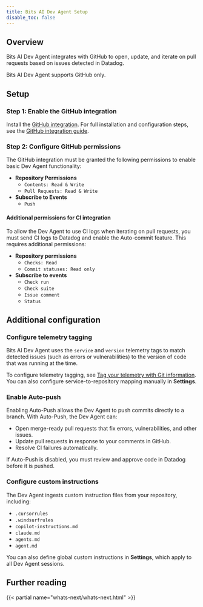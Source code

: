 ```yaml
---
title: Bits AI Dev Agent Setup
disable_toc: false
---
```


## Overview

Bits AI Dev Agent integrates with GitHub to open, update, and iterate on pull requests based on issues detected in Datadog.  

<div class="alert alert-info">Bits AI Dev Agent supports GitHub only.</div>

## Setup

### Step 1: Enable the GitHub integration

Install the [GitHub integration][5]. For full installation and configuration steps, see the [GitHub integration guide][6].

### Step 2: Configure GitHub permissions

The GitHub integration must be granted the following permissions to enable basic Dev Agent functionality:

- **Repository Permissions**
  - `Contents: Read & Write`
  - `Pull Requests: Read & Write`
- **Subscribe to Events**
  - `Push`

#### Additional permissions for CI integration

To allow the Dev Agent to use CI logs when iterating on pull requests, you must send CI logs to Datadog and enable the Auto-commit feature. This requires additional permissions:  

- **Repository permissions**  
  - `Checks: Read`  
  - `Commit statuses: Read only`  
- **Subscribe to events**  
  - `Check run`  
  - `Check suite`  
  - `Issue comment`  
  - `Status` 

## Additional configuration  

### Configure telemetry tagging

Bits AI Dev Agent uses the `service` and `version` telemetry tags to match detected issues (such as errors or vulnerabilities) to the version of code that was running at the time.  

To configure telemetry tagging, see [Tag your telemetry with Git information][7]. You can also configure service-to-repository mapping manually in **Settings**.

### Enable Auto-push

Enabling Auto-Push allows the Dev Agent to push commits directly to a branch. With Auto-Push, the Dev Agent can:  
- Open merge-ready pull requests that fix errors, vulnerabilities, and other issues.  
- Update pull requests in response to your comments in GitHub.  
- Resolve CI failures automatically.  

If Auto-Push is disabled, you must review and approve code in Datadog before it is pushed. 

### Configure custom instructions

The Dev Agent ingests custom instruction files from your repository, including:  

- `.cursorrules`  
- `.windsurfrules`  
- `copilot-instructions.md`  
- `claude.md`  
- `agents.md`  
- `agent.md`  

You can also define global custom instructions in **Settings**, which apply to all Dev Agent sessions.  

## Further reading

{{< partial name="whats-next/whats-next.html" >}}

[1]: /error_tracking
[2]: /security/code_security  
[3]: /profiler/
[4]: /tests/
[5]: https://app.datadoghq.com/integrations/github
[6]: /integrations/github/
[7]: /integrations/guide/source-code-integration/?tab=go#tag-your-telemetry-with-git-information
[8]: https://app.datadoghq.com/metric/summary
[9]: /integrations/github/#troubleshooting
[10]: /help/
